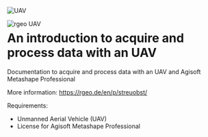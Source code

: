 ![UAV](images/Image_UAV_rgeo.jpg)


<img src="images/Image_UAV_rgeo.jpg"
     alt="rgeo UAV"
     style="float: left; margin-right: 10px;" />

# An introduction to acquire and process data with an UAV
Documentation to acquire and process data with an UAV and Agisoft Metashape Professional

More information: https://rgeo.de/en/p/streuobst/

Requirements:
- Unmanned Aerial Vehicle (UAV)
- License for Agisoft Metashape Professional

